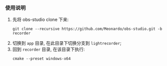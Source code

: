 ### 使用说明
1. 先将 obs-studio clone 下来:
   ```
   git clone --recursive https://github.com/Meonardo/obs-studio.git -b recorder
   ```
2. 切换到 `app` 目录, 在此目录下切换分支到 `lightrecorder`;
3. 回到 `recorder` 目录, 在该目录下执行:
   ```
   cmake --preset windows-x64
   ```
